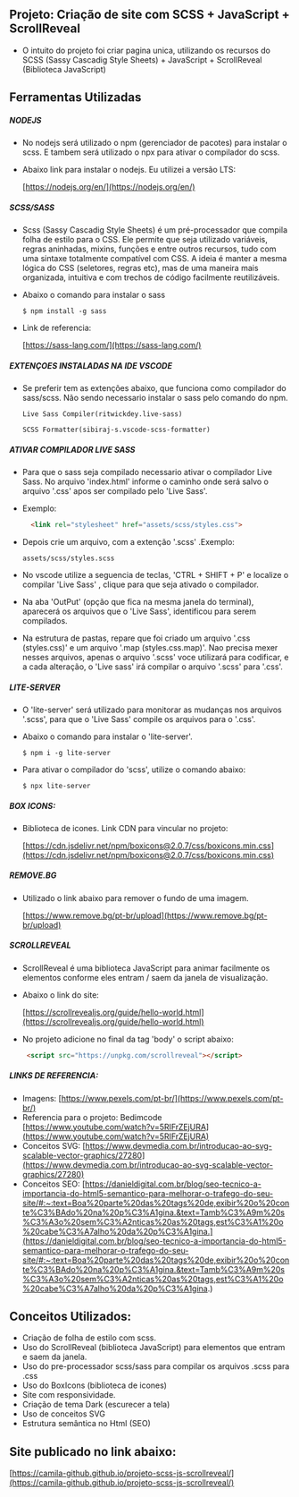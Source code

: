 ## Projeto: Criação de site com SCSS + JavaScript + ScrollReveal

- O intuito do projeto foi criar pagina unica, utilizando os recursos do SCSS (Sassy Cascadig Style Sheets) + JavaScript + ScrollReveal (Biblioteca JavaScript)


## Ferramentas Utilizadas

##### NODEJS 

- No nodejs será utilizado o npm (gerenciador de pacotes) para instalar o scss. E tambem será utilizado o npx para ativar o compilador do scss.

- Abaixo link para instalar o nodejs. Eu utilizei a versão LTS:

  [https://nodejs.org/en/](https://nodejs.org/en/)


 ##### SCSS/SASS
 
- Scss (Sassy Cascadig Style Sheets) é um pré-processador que compila folha de estilo para o CSS. Ele permite que seja utilizado variáveis, regras aninhadas, mixins, funções e entre outros recursos, tudo com uma sintaxe totalmente compatível com CSS. A ideia é manter a mesma lógica do CSS (seletores, regras etc), mas de uma maneira mais organizada, intuitiva e com trechos de código facilmente reutilizáveis. 

- Abaixo o comando para instalar o sass

  `$ npm install -g sass`

- Link de referencia:

  [https://sass-lang.com/](https://sass-lang.com/)


##### EXTENÇOES INSTALADAS NA IDE VSCODE
- Se preferir tem as extenções abaixo, que funciona como compilador do sass/scss.
Não sendo necessario instalar o sass pelo comando do npm.

  ` Live Sass Compiler(ritwickdey.live-sass) `

  ` SCSS Formatter(sibiraj-s.vscode-scss-formatter) `


##### ATIVAR COMPILADOR LIVE SASS

- Para que o sass seja compilado necessario ativar o compilador Live Sass. No arquivo 'index.html' informe o caminho onde será salvo o arquivo '.css' apos ser compilado pelo 'Live Sass'. 

- Exemplo: 

  ```html
    <link rel="stylesheet" href="assets/scss/styles.css">   
  ```

- Depois crie um arquivo, com a extenção '.scss' .Exemplo: 

  ` assets/scss/styles.scss `

- No vscode utilize a seguencia de teclas, 'CTRL + SHIFT + P' e localize o compilar 'Live Sass' , clique para que seja ativado o compilador. 

- Na aba 'OutPut' (opção que fica na mesma janela do terminal), aparecerá os arquivos que o 'Live Sass', identificou para serem compilados.

- Na estrutura de pastas, repare que foi criado um arquivo '.css (styles.css)' e um arquivo '.map (styles.css.map)'. Nao precisa mexer nesses arquivos, apenas o arquivo '.scss' voce utilizará para codificar, e a cada alteração, o 'Live sass' irá compilar o arquivo '.scss' para '.css'.


##### LITE-SERVER

- O 'lite-server' será utilizado para monitorar as mudanças nos arquivos '.scss', para que o 'Live Sass' compile os arquivos para o '.css'. 
- Abaixo o comando para instalar o 'lite-server'.

  `$ npm i -g lite-server`

- Para ativar o compilador do 'scss', utilize o comando abaixo:

  `$ npx lite-server`


##### BOX ICONS: 

- Biblioteca de icones. Link CDN para vincular no projeto:

  [https://cdn.jsdelivr.net/npm/boxicons@2.0.7/css/boxicons.min.css](https://cdn.jsdelivr.net/npm/boxicons@2.0.7/css/boxicons.min.css)
  
##### REMOVE.BG

- Utilizado o link abaixo para remover o fundo de uma imagem.

   [https://www.remove.bg/pt-br/upload](https://www.remove.bg/pt-br/upload)


##### SCROLLREVEAL

- ScrollReveal é uma biblioteca JavaScript para animar facilmente os elementos conforme eles entram / saem da janela de visualização.

- Abaixo o link do site:

  [https://scrollrevealjs.org/guide/hello-world.html](https://scrollrevealjs.org/guide/hello-world.html)

- No projeto adicione no final da tag 'body' o script abaixo:
 
  ```html 
   <script src="https://unpkg.com/scrollreveal"></script>
  ```


##### LINKS DE REFERENCIA:

- Imagens: [https://www.pexels.com/pt-br/](https://www.pexels.com/pt-br/)
- Referencia para o projeto: Bedimcode [https://www.youtube.com/watch?v=5RIFrZEjURA](https://www.youtube.com/watch?v=5RIFrZEjURA)
- Conceitos SVG: [https://www.devmedia.com.br/introducao-ao-svg-scalable-vector-graphics/27280](https://www.devmedia.com.br/introducao-ao-svg-scalable-vector-graphics/27280)
- Conceitos SEO: [https://danieldigital.com.br/blog/seo-tecnico-a-importancia-do-html5-semantico-para-melhorar-o-trafego-do-seu-site/#:~:text=Boa%20parte%20das%20tags%20de,exibir%20o%20conte%C3%BAdo%20na%20p%C3%A1gina.&text=Tamb%C3%A9m%20s%C3%A3o%20sem%C3%A2nticas%20as%20tags,est%C3%A1%20o%20cabe%C3%A7alho%20da%20p%C3%A1gina.](https://danieldigital.com.br/blog/seo-tecnico-a-importancia-do-html5-semantico-para-melhorar-o-trafego-do-seu-site/#:~:text=Boa%20parte%20das%20tags%20de,exibir%20o%20conte%C3%BAdo%20na%20p%C3%A1gina.&text=Tamb%C3%A9m%20s%C3%A3o%20sem%C3%A2nticas%20as%20tags,est%C3%A1%20o%20cabe%C3%A7alho%20da%20p%C3%A1gina.)


## Conceitos Utilizados:

- Criação de folha de estilo com scss.
- Uso do ScrollReveal (biblioteca JavaScript) para elementos que entram e saem da janela.
- Uso do pre-processador scss/sass para compilar os arquivos .scss para .css 
- Uso do BoxIcons (biblioteca de icones)
- Site com responsividade.
- Criação de tema Dark (escurecer a tela)
- Uso de conceitos SVG
- Estrutura semântica no Html (SEO)


## Site publicado no link abaixo:

  [https://camila-github.github.io/projeto-scss-js-scrollreveal/](https://camila-github.github.io/projeto-scss-js-scrollreveal/)

